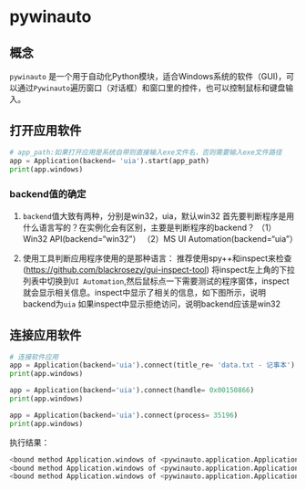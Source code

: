 # pywinauto
## 概念
`pywinauto` 是一个用于自动化Python模块，适合Windows系统的软件（GUI)，可以通过`Pywinauto`遍历窗口（对话框）和窗口里的控件，也可以控制鼠标和键盘输入。

## 打开应用软件
```python
# app_path:如果打开应用是系统自带则直接输入exe文件名，否则需要输入exe文件路径
app = Application(backend= 'uia').start(app_path)
print(app.windows)
```
###  backend值的确定
1. `backend`值大致有两种，分别是win32，uia，默认win32
	首先要判断程序是用什么语言写的？在实例化会有区别，主要是判断程序的backend？
（1）Win32 API(backend=“win32”）
（2）MS UI Automation(backend=“uia”）
	
2. 使用工具判断应用程序使用的是那种语言：
	推荐使用spy++和inspect来检查(https://github.com/blackrosezy/gui-inspect-tool)
 将inspect左上角的下拉列表中切换到`UI Automation`,然后鼠标点一下需要测试的程序窗体，inspect就会显示相关信息。inspect中显示了相关的信息，如下图所示，说明backend为`uia`
    如果inspect中显示拒绝访问，说明backend应该是win32
## 连接应用软件
```python
# 连接软件应用
app = Application(backend='uia').connect(title_re= 'data.txt - 记事本')
print(app.windows)

app = Application(backend='uia').connect(handle= 0x00150866)
print(app.windows)

app = Application(backend='uia').connect(process= 35196)
print(app.windows)

```
执行结果：
```python
<bound method Application.windows of <pywinauto.application.Application object at 0x000001E4FF684B50>>
<bound method Application.windows of <pywinauto.application.Application object at 0x000001E482D2F940>>
<bound method Application.windows of <pywinauto.application.Application object at 0x000001E4FF684B50>>
```
